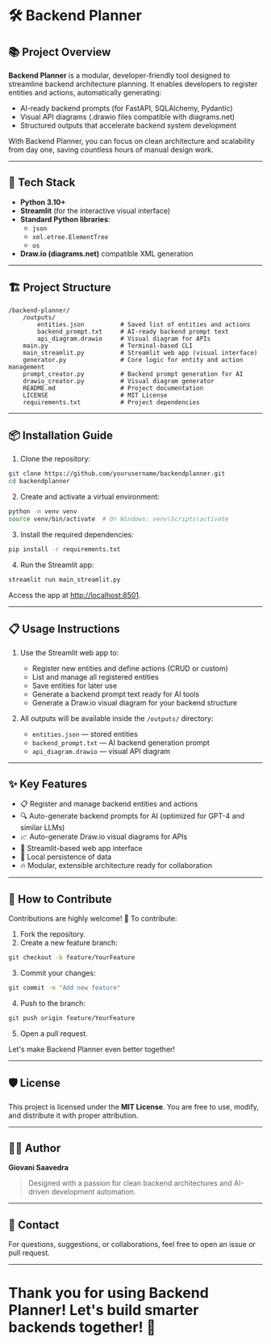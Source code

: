# 🛠️ Backend Planner

## 📚 Project Overview

**Backend Planner** is a modular, developer-friendly tool designed to streamline backend architecture planning. It enables developers to register entities and actions, automatically generating:

- AI-ready backend prompts (for FastAPI, SQLAlchemy, Pydantic)
- Visual API diagrams (.drawio files compatible with diagrams.net)
- Structured outputs that accelerate backend system development

With Backend Planner, you can focus on clean architecture and scalability from day one, saving countless hours of manual design work.

---

## 🚀 Tech Stack

- **Python 3.10+**
- **Streamlit** (for the interactive visual interface)
- **Standard Python libraries**:
  - `json`
  - `xml.etree.ElementTree`
  - `os`
- **Draw.io (diagrams.net)** compatible XML generation

---

## 🏗️ Project Structure

```
/backend-planner/
    /outputs/
        entities.json          # Saved list of entities and actions
        backend_prompt.txt     # AI-ready backend prompt text
        api_diagram.drawio     # Visual diagram for APIs
    main.py                    # Terminal-based CLI
    main_streamlit.py          # Streamlit web app (visual interface)
    generator.py               # Core logic for entity and action management
    prompt_creator.py          # Backend prompt generation for AI
    drawio_creator.py          # Visual diagram generator
    README.md                  # Project documentation
    LICENSE                    # MIT License
    requirements.txt           # Project dependencies
```

---

## 📦 Installation Guide

1. Clone the repository:

```bash
git clone https://github.com/yourusername/backendplanner.git
cd backendplanner
```

2. Create and activate a virtual environment:

```bash
python -m venv venv
source venv/bin/activate  # On Windows: venv\Scripts\activate
```

3. Install the required dependencies:

```bash
pip install -r requirements.txt
```

4. Run the Streamlit app:

```bash
streamlit run main_streamlit.py
```

Access the app at [http://localhost:8501](http://localhost:8501).

---

## 📋 Usage Instructions

1. Use the Streamlit web app to:
   - Register new entities and define actions (CRUD or custom)
   - List and manage all registered entities
   - Save entities for later use
   - Generate a backend prompt text ready for AI tools
   - Generate a Draw.io visual diagram for your backend structure

2. All outputs will be available inside the `/outputs/` directory:
   - `entities.json` — stored entities
   - `backend_prompt.txt` — AI backend generation prompt
   - `api_diagram.drawio` — visual API diagram

---

## ✨ Key Features

- 📋 Register and manage backend entities and actions
- 🔍 Auto-generate backend prompts for AI (optimized for GPT-4 and similar LLMs)
- 📈 Auto-generate Draw.io visual diagrams for APIs
- 🎨 Streamlit-based web app interface
- 💾 Local persistence of data
- 🔥 Modular, extensible architecture ready for collaboration

---

## 💪 How to Contribute

Contributions are highly welcome! 🚀
To contribute:

1. Fork the repository.
2. Create a new feature branch:

```bash
git checkout -b feature/YourFeature
```

3. Commit your changes:

```bash
git commit -m "Add new feature"
```

4. Push to the branch:

```bash
git push origin feature/YourFeature
```

5. Open a pull request.

Let's make Backend Planner even better together!

---

## 🛡️ License

This project is licensed under the **MIT License**.
You are free to use, modify, and distribute it with proper attribution.

---

## 👨‍💻 Author

**Giovani Saavedra**

> Designed with a passion for clean backend architectures and AI-driven development automation.

---

## 📨 Contact

For questions, suggestions, or collaborations, feel free to open an issue or pull request.

---

# Thank you for using Backend Planner! Let's build smarter backends together! 🚀